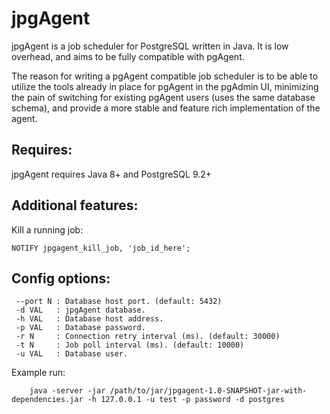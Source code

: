 # jpgAgent
jpgAgent is a job scheduler for PostgreSQL written in Java. It is low overhead, and aims to be fully
compatible with pgAgent.

The reason for writing a pgAgent compatible job scheduler is to be able to utilize the tools already in place
for pgAgent in the pgAdmin UI, minimizing the pain of switching for existing pgAgent users (uses the same database schema),
and provide a more stable and feature rich implementation of the agent.


## Requires:
jpgAgent requires Java 8+ and PostgreSQL 9.2+

## Additional features:
Kill a running job:

    NOTIFY jpgagent_kill_job, 'job_id_here';

## Config options:
     --port N : Database host port. (default: 5432)
     -d VAL   : jpgAgent database.
     -h VAL   : Database host address.
     -p VAL   : Database password.
     -r N     : Connection retry interval (ms). (default: 30000)
     -t N     : Job poll interval (ms). (default: 10000)
     -u VAL   : Database user.

Example run:

        java -server -jar /path/to/jar/jpgagent-1.0-SNAPSHOT-jar-with-dependencies.jar -h 127.0.0.1 -u test -p password -d postgres